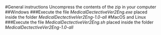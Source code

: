 #General instructions
Uncompress the contents of the zip in your computer
##Windows
###Execute the file *MedicalDectectiveVer2Eng.exe* placed inside the folder *MedicalDectectiveVer2Eng-1.0-all*
#MacOS and Linux
###Execute the file *MedicalDectectiveVer2Eng.sh* placed inside the folder *MedicalDectectiveVer2Eng-1.0-all*
